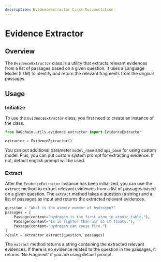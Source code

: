 ```yaml
---
description: EvidenceExtractor Class Documentation
---
```


# Evidence Extractor

## Overview

The `EvidenceExtractor` class is a utility that extracts relevant evidences from a list of passages based on a given question. It uses a Language Model (LLM) to identify and return the relevant fragments from the original passages.

## Usage

### Initialize

To use the `EvidenceExtractor` class, you first need to create an instance of the class.&#x20;

```python
from RAGchain.utils.evidence_extractor import EvidenceExtractor

extractor = EvidenceExtractor()
```

You can put additional parameter `model_name` and `api_base` for using custom model. Plus, you can put custom system prompt for extracting evidence. If not, default english prompt will be used.

### Extract

After the `EvidenceExtractor` instance has been initialized, you can use the `extract` method to extract relevant evidences from a list of passages based on a given question. The `extract` method takes a question (a string) and a list of passages as input and returns the extracted relevant evidences.

```python
question = "What is the atomic number of hydrogen?"
passages = [
    Passage(content="Hydrogen is the first atom in atomic table."),
    Passage(content="Is is lighter than air so it floats."),
    Passage(content="Hydrogen can cause fire.")
]
result = extractor.extract(question, passages)
```

The `extract` method returns a string containing the extracted relevant evidences. If there is no evidence related to the question in the passages, it returns 'No Fragment' if you are using default prompt.
